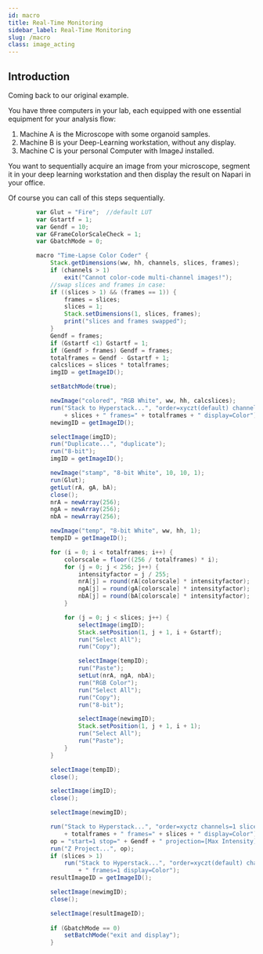 ```yaml
---
id: macro
title: Real-Time Monitoring
sidebar_label: Real-Time Monitoring
slug: /macro
class: image_acting
---
```


## Introduction 
Coming back to our original example.

You have three computers in your lab, each equipped with one essential equipment for your analysis flow:

1. Machine A  is the Microscope with some organoid samples.
2. Machine B is your Deep-Learning workstation, without any display.
3. Machine C is your personal Computer with ImageJ installed.

You want to sequentially acquire an image from your microscope, segment it in your deep learning workstation and then display the result on Napari in your office.

Of course you can call of this steps sequentially.

```groovy
        var Glut = "Fire";	//default LUT
		var Gstartf = 1;
		var Gendf = 10;
		var GFrameColorScaleCheck = 1;
		var GbatchMode = 0;

		macro "Time-Lapse Color Coder" {
			Stack.getDimensions(ww, hh, channels, slices, frames);
			if (channels > 1)
				exit("Cannot color-code multi-channel images!");
			//swap slices and frames in case:
			if ((slices > 1) && (frames == 1)) {
				frames = slices;
				slices = 1;
				Stack.setDimensions(1, slices, frames);
				print("slices and frames swapped");
			}
			Gendf = frames;
			if (Gstartf <1) Gstartf = 1;
			if (Gendf > frames) Gendf = frames;
			totalframes = Gendf - Gstartf + 1;
			calcslices = slices * totalframes;
			imgID = getImageID();

			setBatchMode(true);

			newImage("colored", "RGB White", ww, hh, calcslices);
			run("Stack to Hyperstack...", "order=xyczt(default) channels=1 slices="
				+ slices + " frames=" + totalframes + " display=Color");
			newimgID = getImageID();

			selectImage(imgID);
			run("Duplicate...", "duplicate");
			run("8-bit");
			imgID = getImageID();

			newImage("stamp", "8-bit White", 10, 10, 1);
			run(Glut);
			getLut(rA, gA, bA);
			close();
			nrA = newArray(256);
			ngA = newArray(256);
			nbA = newArray(256);

			newImage("temp", "8-bit White", ww, hh, 1);
			tempID = getImageID();

			for (i = 0; i < totalframes; i++) {
				colorscale = floor((256 / totalframes) * i);
				for (j = 0; j < 256; j++) {
					intensityfactor = j / 255;
					nrA[j] = round(rA[colorscale] * intensityfactor);
					ngA[j] = round(gA[colorscale] * intensityfactor);
					nbA[j] = round(bA[colorscale] * intensityfactor);
				}

				for (j = 0; j < slices; j++) {
					selectImage(imgID);
					Stack.setPosition(1, j + 1, i + Gstartf);
					run("Select All");
					run("Copy");

					selectImage(tempID);
					run("Paste");
					setLut(nrA, ngA, nbA);
					run("RGB Color");
					run("Select All");
					run("Copy");
					run("8-bit");

					selectImage(newimgID);
					Stack.setPosition(1, j + 1, i + 1);
					run("Select All");
					run("Paste");
				}
			}

			selectImage(tempID);
			close();

			selectImage(imgID);
			close();

			selectImage(newimgID);

			run("Stack to Hyperstack...", "order=xyctz channels=1 slices="
				+ totalframes + " frames=" + slices + " display=Color");
			op = "start=1 stop=" + Gendf + " projection=[Max Intensity] all";
			run("Z Project...", op);
			if (slices > 1)
				run("Stack to Hyperstack...", "order=xyczt(default) channels=1 slices=" + slices
					+ " frames=1 display=Color");
			resultImageID = getImageID();

			selectImage(newimgID);
			close();

			selectImage(resultImageID);
			
			if (GbatchMode == 0)
				setBatchMode("exit and display");
			}


```

